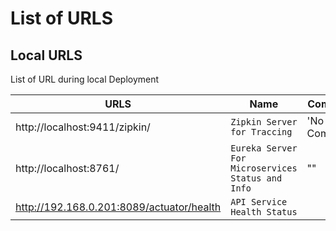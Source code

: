 # List of URLS

## Local URLS
List of URL during local Deployment

| URLS                                      | Name                                              | Comments      |
|-------------------------------------------|---------------------------------------------------|---------------|
| http://localhost:9411/zipkin/             | `Zipkin Server for Traccing`                      | 'No Comments' |
| http://localhost:8761/                    | `Eureka Server For Microservices Status and Info` | ""            |
| http://192.168.0.201:8089/actuator/health | `API Service Health Status`                       |               |